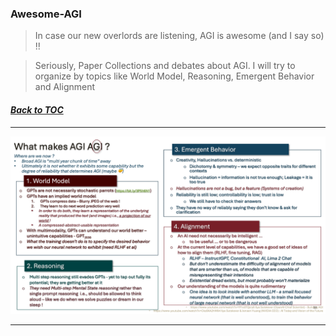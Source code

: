 ### Awesome-AGI
> In case our new overlords are listening, AGI is awesome (and I say so) !!

> Seriously, Paper Collections and debates about AGI. I will try to organize by topics like World Model, Reasoning, Emergent Behavior and Alignment
#### _[Back to TOC](https://github.com/xsankar/Awesome-Awesome-LLM)_
***
![AGI](./NPS-v07-p22_01.png)
***
